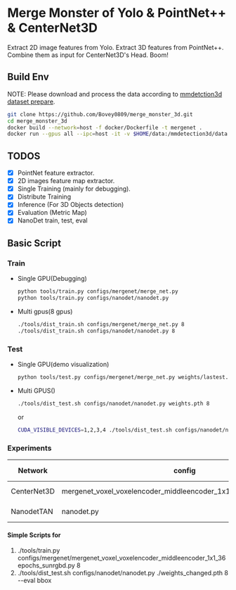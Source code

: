 # Merge Monster of Yolo & PointNet++ & CenterNet3D

Extract 2D image features from Yolo.
Extract 3D features from PointNet++.
Combine them as input for CenterNet3D's Head.
Boom!

## Build Env

NOTE: Please download and process the data according to 
[mmdetction3d dataset prepare](https://mmdetection3d.readthedocs.io/en/latest/data_preparation.html).

```bash
git clone https://github.com/Bovey0809/merge_monster_3d.git
cd merge_monster_3d
docker build --network=host -f docker/Dockerfile -t mergenet .
docker run --gpus all --ipc=host -it -v $HOME/data:/mmdetection3d/data -v $HOME/work_dirs/:/mmdetection3d/work_dirs mergenet
```

## TODOS

- [x] PointNet feature extractor.
- [x] 2D images feature map extractor.
- [x] Single Training (mainly for debugging).
- [x] Distribute Training
- [x] Inference (For 3D Objects detection)
- [x] Evaluation (Metric Map)
- [x] NanoDet train, test, eval

## Basic Script

### Train 

- Single GPU(Debugging)
    ```bash
    python tools/train.py configs/mergenet/merge_net.py
    python tools/train.py configs/nanodet/nanodet.py
    ```
- Multi gpus(8 gpus)
    ```bash
    ./tools/dist_train.sh configs/mergenet/merge_net.py 8
    ./tools/dist_train.sh configs/nanodet/nanodet.py 8
    ```

### Test

- Single GPU(demo visualization)
    ```bash
    python tools/test.py configs/mergenet/merge_net.py weights/lastest.pth
    ```
- Multi GPUS()
    ```bash
    ./tools/dist_test.sh configs/nanodet/nanodet.py weights.pth 8
    ```
    or
    ```bash
    CUDA_VISIBLE_DEVICES=1,2,3,4 ./tools/dist_test.sh configs/nanodet/nanodet.py weights.pth 4
    ```
    
### Experiments

Network | config | dataset | result | script id
--- | --- | --- | --- | --- 
CenterNet3D | mergenet_voxel_voxelencoder_middleencoder_1x1_36epochs_sunrgbd.py | SunRGBD | mAP 20.0 | 1
NanodetTAN | nanodet.py | COCO | mAP 22.0 | 2

#### Simple Scripts for 
1. ./tools/train.py configs/mergenet/mergenet_voxel_voxelencoder_middleencoder_1x1_36epochs_sunrgbd.py 8
2. ./tools/dist_test.sh configs/nanodet/nanodet.py ./weights_changed.pth 8 --eval bbox